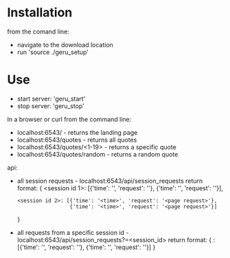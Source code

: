 Installation
=============
from the comand line:
- navigate to the download location
- run 'source ./geru_setup'

Use
===
* start server: 'geru_start'
* stop server: 'geru_stop'

In a browser or curl from the command line:
   * localhost:6543/ - returns the landing page
   * localhost:6543/quotes - returns all quotes
   * localhost:6543/quotes/<1-19> - returns a specific quote
   * localhost:6543/quotes/random - returns a random quote

api:
  * all session requests - localhost:6543/api/session_requests
  	return format:
    {
        <session id 1>: [{'time': '<time>', 'request': '<page request>'},
                         {'time': '<time>', 'request': '<page request>'}],

        <session id 2>: [{'time': '<time>', 'request': '<page request>'},
                         {'time': '<time>', 'request': '<page request>'}]
    }

  *  all requests from a specific session id - localhost:6543/api/session_requests?=<session_id>
  	 return format:
     {
        <session id>: [{'time': '<time>', 'request': '<page request>'},
                       {'time': '<time>', 'request': '<page request>'}]
     }
